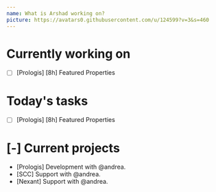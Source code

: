 ```yaml
---
name: What is Arshad working on?
picture: https://avatars0.githubusercontent.com/u/124599?v=3&s=460
---
```


# Currently working on

* [ ] [Prologis] [8h] Featured Properties

# Today's tasks

* [ ] [Prologis] [8h] Featured Properties

# [-] Current projects

* [Prologis] Development with @andrea.
* [SCC] Support with @andrea.
* [Nexant] Support with @andrea.
